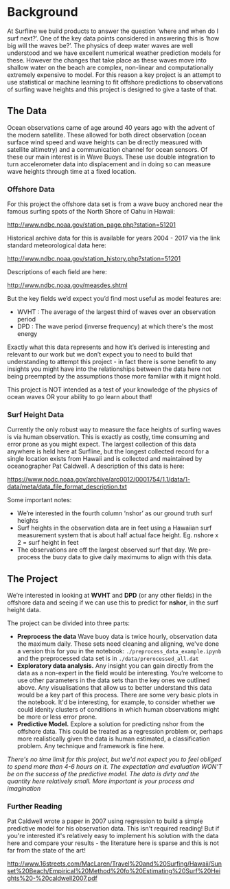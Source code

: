 # Background
At Surfline we build products to answer the question ‘where and when do I surf 
next?’. One of the key data points considered in answering this is 
‘how big will the waves be?’. The physics of deep water waves are well 
understood and we have excellent numerical weather prediction models for these. 
However the changes that take place as these waves move into shallow water on 
the beach are complex, non-linear and computationally extremely expensive to 
model. For this reason a key project is an attempt to use statistical or 
machine learning to fit offshore predictions to observations of surfing 
wave heights and this project is designed to give a taste of that.

## The Data
Ocean observations came of age around 40 years ago with the advent of the 
modern satellite. These allowed for both direct observation (ocean surface 
wind speed and wave heights can be directly measured with satellite altimetry) 
and a communication channel for ocean sensors. Of these our main interest is 
in Wave Buoys. These use double integration to turn accelerometer data into 
displacement and in doing so can measure wave heights through time at a fixed 
location.

### Offshore Data
For this project the offshore data set is from a wave buoy anchored near the 
famous surfing spots of the North Shore of Oahu in Hawaii:

http://www.ndbc.noaa.gov/station_page.php?station=51201

Historical archive data for this is available for years 2004 - 2017 via the 
link standard meteorological data here:

http://www.ndbc.noaa.gov/station_history.php?station=51201

Descriptions of each field are here:

http://www.ndbc.noaa.gov/measdes.shtml

But the key fields we’d expect you’d find most useful as model features are:
 - WVHT : The average of the largest third of waves over an observation period
 - DPD : The wave period (inverse frequency) at which there's the most energy 

Exactly what this data represents and how it’s derived is interesting and 
relevant to our work but we don’t expect you to need to build that 
understanding to attempt this project - in fact there is some benefit to any 
insights you might have into the relationships between the data here not being 
preempted by the assumptions those more familiar with it might hold. 

This project is NOT intended as a test of your knowledge of the physics of 
ocean waves OR your ability to go learn about that! 

### Surf Height Data
Currently the only robust way to measure the face heights of surfing waves is 
via human observation. This is exactly as costly, time consuming and error 
prone as you might expect. The largest collection of this data anywhere 
is held here at Surfline, but the longest collected record for a single 
location exists from Hawaii and is collected and maintained by oceanographer 
Pat Caldwell. 
A description of this data is here:

https://www.nodc.noaa.gov/archive/arc0012/0001754/1.1/data/1-data/meta/data_file_format_description.txt

Some important notes:
- We’re interested in the fourth column ‘nshor’ as our ground truth surf heights
- Surf heights in the observation data are in feet using a Hawaiian surf 
measurement system that is about half actual face height. 
Eg. nshore x 2 = surf height in feet
- The observations are off the largest observed surf that day. 
We pre-process the buoy data to give daily maximums to align 
with this data.


## The Project
We’re interested in looking at **WVHT** and **DPD** (or any other fields) in the 
offshore data and seeing if we can use this to predict for **nshor**, 
in the surf height data.

The project can be divided into three parts:

- **Preprocess the data** Wave buoy data is twice hourly, observation data the 
maximum daily. These sets need cleaning and aligning, we've done a 
version this for you in the notebook:
```./preprocess_data_example.ipynb```
and the preprocessed data set is in ```./data/prerocessed_all.dat```
- **Exploratory data analysis.** Any insight you can gain directly from the data 
as a non-expert in the field would be interesting. You’re welcome to use other 
parameters in the data sets than the key ones we outlined above. Any 
visualisations that allow us to better understand this data would be a key 
part of this process. There are some very basic plots in the notebook. It'd be 
interesting, for example, to consider whether we could idenity clusters of 
conditions in which human observations might be more or less error prone.
- **Predictive Model.** Explore a solution for predicting nshor from the offshore 
data. This could be treated as a regression problem or, perhaps more 
realistically given the data is human estimated, a classification problem. 
Any technique and framework is fine here.

*There's no time limit for this project, but we'd not expect you to feel 
obliged to spend more than 4-6 hours on it. The expectation and evaluation
WON'T be on the success of the predictive model. The data is dirty and the 
quantity here relatively small. More important is your process and imagination*

### Further Reading
Pat Caldwell wrote a paper in 2007 using regression to build a simple 
predictive model for his observation data. This isn't required reading! 
But if you're interested it's relatively easy to implement his solution with 
the data here and compare your results - the literature here is sparse and 
this is not far from the state of the art!

http://www.16streets.com/MacLaren/Travel%20and%20Surfing/Hawaii/Sunset%20Beach/Empirical%20Method%20fo%20Estimating%20Surf%20Heights%20-%20caldwell2007.pdf